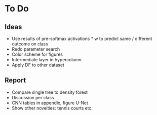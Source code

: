 # To Do

## Ideas
- Use results of pre-softmax activations * w to predict same / different outcome on class
- Redo parameter search
- Color scheme for figures
- Intermediate layer in hypercolumn
- Apply DF to other dataset

## Report
- Compare single tree to density forest
- Discussion per class
- CNN tables in appendix, figure U-Net
- Show other novelties: tennis courts etc.
